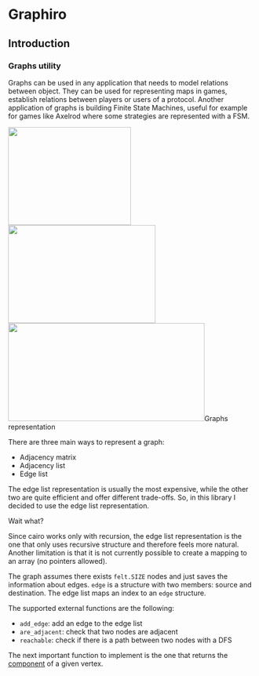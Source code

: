 # Graphiro

## Introduction

### Graphs utility
Graphs can be used in any application that needs to model relations between object.
They can be used for representing maps in games, establish relations between players or users of a protocol.
Another application of graphs is building Finite State Machines, useful for example for games like Axelrod where some strategies are represented with a FSM.

<div style="displsy:flex">
<img src="https://user-images.githubusercontent.com/30298476/178510653-b133c590-777f-46f8-9af1-00b6b480ecee.png" width="250" height="200"/>
<img src="https://user-images.githubusercontent.com/30298476/178511633-489a5748-0f50-49f1-a2f0-6cb5076bde52.jpeg" width="300" height="200"/>
<img src="https://user-images.githubusercontent.com/30298476/178512519-2cd45b07-14ed-43ef-8e6e-184b6e59f624.png" width="400" height="200/>
</div>

### Graphs representation
There are three main ways to represent a graph:
- Adjacency matrix
- Adjacency list
- Edge list

The edge list representation is usually the most expensive, while the other two are quite efficient and offer different trade-offs.
So, in this library I decided to use the edge list representation.

Wait what?

Since cairo works only with recursion, the edge list representation is the one that only uses recursive structure and therefore feels more natural.
Another limitation is that it is not currently possible to create a mapping to an array (no pointers allowed).

The graph assumes there exists `felt.SIZE` nodes and just saves the information about edges.
`edge` is a structure with two members: source and destination.
The edge list maps an index to an `edge` structure.

The supported external functions are the following:
- `add_edge`: add an edge to the edge list
- `are_adjacent`: check that two nodes are adjacent
- `reachable`: check if there is a path between two nodes with a DFS

The next important function to implement is the one that returns the [component](https://en.wikipedia.org/wiki/Component_(graph_theory)) of a given vertex.
